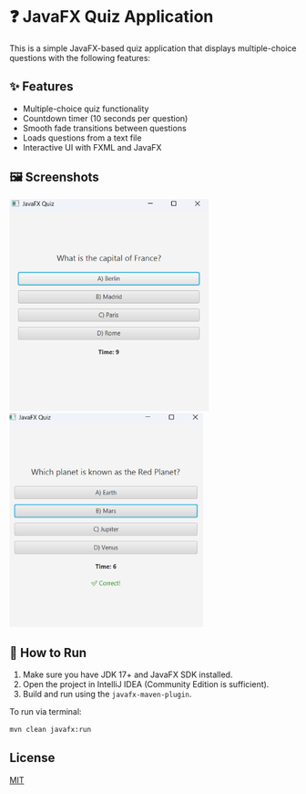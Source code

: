 # ❓ JavaFX Quiz Application

This is a simple JavaFX-based quiz application that displays multiple-choice questions with the following features:

## ✨ Features

- Multiple-choice quiz functionality
- Countdown timer (10 seconds per question)
- Smooth fade transitions between questions
- Loads questions from a text file
- Interactive UI with FXML and JavaFX

## 🖼️ Screenshots

<img src="images/sc1.png" alt="Ana Ekran" width="350"/> <img src="images/sc2.png" alt="Ana Ekran" width="340"/>

## 🚀 How to Run

1. Make sure you have JDK 17+ and JavaFX SDK installed.
2. Open the project in IntelliJ IDEA (Community Edition is sufficient).
3. Build and run using the `javafx-maven-plugin`.

To run via terminal:

```bash
mvn clean javafx:run
```

## License

[MIT](https://choosealicense.com/licenses/mit/)

